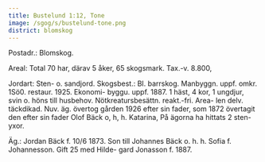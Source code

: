 ```yaml
---
title: Bustelund 1:12, Tone
image: /sgog/s/bustelund-tone.png
district: blomskog
---
```


Postadr.: Blomskog.

Areal: Total 70 har, därav 5 åker, 65 skogsmark. Tax.-v. 8.800,

Jordart: Sten- o. sandjord. Skogsbest.: BI. barrskog. Manbyggn. uppf. omkr.
1Sö0. restaur. 1925. Ekonomi- byggu. uppf. 1887. 1 häst, 4 kor, 1 ungdjur, svin
o. höns till husbehov. Nötkreatursbesättn. reakt.-fri. Area- len delv.
täckdikad. Nuv. äg. övertog gården 1926 efter sin fader, som 1872 övertagit den
efter sin fader Olof Bäck o, h, h. Katarina, På ägorna ha hittats 2 sten- yxor.

Äg.: Jordan Bäck f. 10/6 1873. Son till Johannes Bäck o. h. h. Sofia f.
Johannesson. Gift 25 med Hilde- gard Jonasson f. 1887.
